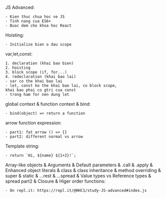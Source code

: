 JS Advanced: 

    - Kien thuc chua hoc ve JS
    - Tinh nang cua ES6+
    - Buoc dem cho khoa hoc React

Hoisting: 

    - Initialize bien o dau scope

var,let,const:

    1. declaration (khai bao bien)
    2. hoisting
    3. block scope (if, for...)
    4. redeclaration (khai bao lai)
    - var co the khai bao lai
    - let, const ko the khai bao lai, co block scope,
    khai bao phai co gtri cua const
    - trong ham for nen dung let

global context & function context & bind:

    - bind(object) => return a function

arrow function expression:

    - part1: fat arrow () => {}
    - part2: different normal vs arrow

Template string:

    - return `Hi, ${name} ${1+2}!`;

Array-like objects & Arguments & Default parameters 
& .call & .apply & Enhanced object literals & class
& class inheritance & method overriding & super & static
& ...rest & ...spread & Value types vs Reference types 
& spread part2 & Closure & Higer order functions: 

    - On repl.it: https://repl.it/@HHC1/study-JS-advanced#index.js








